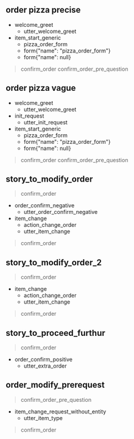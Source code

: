 ## order pizza precise
* welcome_greet
  - utter_welcome_greet
* item_start_generic
  - pizza_order_form
  - form{"name": "pizza_order_form"}
  - form{"name": null}
> confirm_order
> confirm_order_pre_question

## order pizza vague
* welcome_greet
  - utter_welcome_greet
* init_request
  - utter_init_request
* item_start_generic
  - pizza_order_form
  - form{"name": "pizza_order_form"}
  - form{"name": null}
> confirm_order
> confirm_order_pre_question


## story_to_modify_order
> confirm_order
* order_confirm_negative
  - utter_order_confirm_negative
* item_change
  - action_change_order
  - utter_item_change
> confirm_order


## story_to_modify_order_2
> confirm_order
* item_change
  - action_change_order
  - utter_item_change
> confirm_order

## story_to_proceed_furthur
> confirm_order
* order_confirm_positive
  - utter_extra_order

## order_modify_prerequest
> confirm_order_pre_question
* item_change_request_without_entity
  - utter_item_type
> confirm_order





